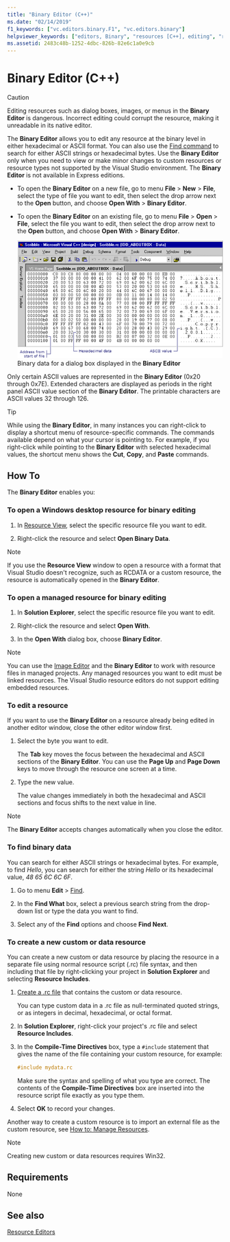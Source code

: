 ```yaml
---
title: "Binary Editor (C++)"
ms.date: "02/14/2019"
f1_keywords: ["vc.editors.binary.F1", "vc.editors.binary"]
helpviewer_keywords: ["editors, Binary", "resources [C++], editing", "resource editors [C++], Binary editor", "Binary editor", "binary data, editing", "resources [C++], opening for binary editing", "binary data", "hexadecimal bytes in binary data", "strings [C++], searching for", "file searches [C++]", "binary data, finding", "ASCII characters, finding in binary data", "custom resources [C++]", "data resources [C++]", "resources [C++], creating"]
ms.assetid: 2483c48b-1252-4dbc-826b-82e6c1a0e9cb
---
```

# Binary Editor (C++)

> [!CAUTION]
> Editing resources such as dialog boxes, images, or menus in the **Binary Editor** is dangerous. Incorrect editing could corrupt the resource, making it unreadable in its native editor.

The **Binary Editor** allows you to edit any resource at the binary level in either hexadecimal or ASCII format. You can also use the [Find command](/visualstudio/ide/reference/find-command) to search for either ASCII strings or hexadecimal bytes. Use the **Binary Editor** only when you need to view or make minor changes to custom resources or resource types not supported by the Visual Studio environment. The **Binary Editor** is not available in Express editions.

- To open the **Binary Editor** on a new file, go to menu **File** > **New** > **File**, select the type of file you want to edit, then select the drop arrow next to the **Open** button, and choose **Open With** > **Binary Editor**.

- To open the **Binary Editor** on an existing file, go to menu **File** > **Open** > **File**, select the file you want to edit, then select the drop arrow next to the **Open** button, and choose **Open With** > **Binary Editor**.

   ![Binary Editor](../mfc/media/vcbinaryeditor2.gif "vcBinaryEditor2")<br/>
   Binary data for a dialog box displayed in the **Binary Editor**

Only certain ASCII values are represented in the **Binary Editor** (0x20 through 0x7E). Extended characters are displayed as periods in the right panel ASCII value section of the **Binary Editor**. The printable characters are ASCII values 32 through 126.

> [!TIP]
> While using the **Binary Editor**, in many instances you can right-click to display a shortcut menu of resource-specific commands. The commands available depend on what your cursor is pointing to. For example, if you right-click while pointing to the **Binary Editor** with selected hexadecimal values, the shortcut menu shows the **Cut**, **Copy**, and **Paste** commands.

## How To

The **Binary Editor** enables you:

### To open a Windows desktop resource for binary editing

1. In [Resource View](how-to-create-a-resource-script-file.md#create-resources), select the specific resource file you want to edit.

1. Right-click the resource and select **Open Binary Data**.

> [!NOTE]
> If you use the **Resource View** window to open a resource with a format that Visual Studio doesn't recognize, such as RCDATA or a custom resource, the resource is automatically opened in the **Binary Editor**.

### To open a managed resource for binary editing

1. In **Solution Explorer**, select the specific resource file you want to edit.

1. Right-click the resource and select **Open With**.

1. In the **Open With** dialog box, choose **Binary Editor**.

> [!NOTE]
> You can use the [Image Editor](image-editor-for-icons.md) and the **Binary Editor** to work with resource files in managed projects. Any managed resources you want to edit must be linked resources. The Visual Studio resource editors do not support editing embedded resources.

### To edit a resource

If you want to use the **Binary Editor** on a resource already being edited in another editor window, close the other editor window first.

1. Select the byte you want to edit.

   The **Tab** key moves the focus between the hexadecimal and ASCII sections of the **Binary Editor**. You can use the **Page Up** and **Page Down** keys to move through the resource one screen at a time.

1. Type the new value.

   The value changes immediately in both the hexadecimal and ASCII sections and focus shifts to the next value in line.

> [!NOTE]
> The **Binary Editor** accepts changes automatically when you close the editor.

### To find binary data

You can search for either ASCII strings or hexadecimal bytes. For example, to find *Hello*, you can search for either the string *Hello* or its hexadecimal value, *48 65 6C 6C 6F*.

1. Go to menu **Edit** > [Find](/visualstudio/ide/reference/find-command).

1. In the **Find What** box, select a previous search string from the drop-down list or type the data you want to find.

1. Select any of the **Find** options and choose **Find Next**.

### To create a new custom or data resource

You can create a new custom or data resource by placing the resource in a separate file using normal resource script (.rc) file syntax, and then including that file by right-clicking your project in **Solution Explorer** and selecting **Resource Includes**.

1. [Create a .rc file](how-to-create-a-resource-script-file.md) that contains the custom or data resource.

   You can type custom data in a .rc file as null-terminated quoted strings, or as integers in decimal, hexadecimal, or octal format.

1. In **Solution Explorer**, right-click your project's .rc file and select **Resource Includes**.

1. In the **Compile-Time Directives** box, type a `#include` statement that gives the name of the file containing your custom resource, for example:

    ```cpp
    #include mydata.rc
    ```

   Make sure the syntax and spelling of what you type are correct. The contents of the **Compile-Time Directives** box are inserted into the resource script file exactly as you type them.

1. Select **OK** to record your changes.

Another way to create a custom resource is to import an external file as the custom resource, see [How to: Manage Resources](../windows/how-to-import-and-export-resources.md).

> [!NOTE]
> Creating new custom or data resources requires Win32.

## Requirements

None

## See also

[Resource Editors](resource-editors.md)
